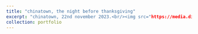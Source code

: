 ```yaml
---
title: "chinatown, the night before thanksgiving"
excerpt: "chinatown, 22nd november 2023.<br/><img src="https://media.discordapp.net/attachments/1018203420143910923/1366764086196441240/image.jpg?ex=681221bf&is=6810d03f&hm=b5df34230e5661cca0e0b348cbadd05aa46d96b1fcad0e309dca488a2239069d&=&format=webp&width=680&height=1208">"
collection: portfolio
---
```



